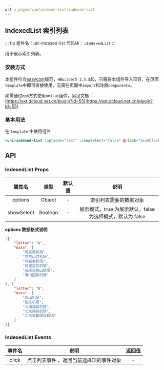 ```yaml
---
url : pages/vue/indexed-list/indexed-list
---
```


## IndexedList 索引列表
::: tip 组件名：uni-indexed-list
代码块： `uIndexedList`
:::

用于展示索引列表。

### 安装方式

本组件符合[easycom](https://uniapp.dcloud.io/collocation/pages?id=easycom)规范，`HBuilderX 2.5.5`起，只需将本组件导入项目，在页面`template`中即可直接使用，无需在页面中`import`和注册`components`。

如需通过`npm`方式使用`uni-ui`组件，另见文档：[https://ext.dcloud.net.cn/plugin?id=55](https://ext.dcloud.net.cn/plugin?id=55)

### 基本用法

在 ``template`` 中使用组件

```html
<uni-indexed-list :options="list" :showSelect="false" @click="bindClick"></uni-indexed-list>
```

## API

### IndexedList Props

|属性名		|类型	|默认值	|说明														|
|:-:		|:-:	|:-:	|:-:														|
|options	|Object	|-		|索引列表需要的数据对象										|
|showSelect	|Boolean|-		| 展示模式，true 为展示默认，false 为选择模式，默认为 false	|

**options 数据格式说明**

```json
[{
	"letter": "A",
	"data": [
		"阿克苏机场",
		"阿拉山口机场",
		"阿勒泰机场",
		"阿里昆莎机场",
		"安庆天柱山机场",
		"澳门国际机场"
	]
}, {
	"letter": "B",
	"data": [
		"保山机场",
		"包头机场",
		"北海福成机场",
		"北京南苑机场",
		"北京首都国际机场"
	]
}]
```

### IndexedList Events

|事件名	|说明															|返回值	|
|:-:		|:-:															|:-:	|
|click	|点击列表事件 ，返回当前选择项的事件对象	|-		|
